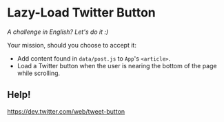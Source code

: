 # Lazy-Load Twitter Button

*A challenge in English? Let's do it :)*

Your mission, should you choose to accept it:

* Add content found in `data/post.js` to `App`'s `<article>`.
* Load a Twitter button when the user is nearing the bottom of the page while scrolling.

## Help!

https://dev.twitter.com/web/tweet-button
